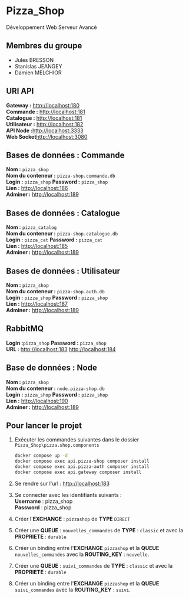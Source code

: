 # Pizza_Shop

Développement Web Serveur Avancé

## Membres du groupe

-   Jules BRESSON
-   Stanislas JEANGEY
-   Damien MELCHIOR

## URl API

**Gateway :** [http://localhost:180](http://localhost:180)  
**Commande :** [http://localhost:181](http://localhost:181)  
**Catalogue :** [http://localhost:181](http://localhost:181)  
**Utilisateur :** [http://localhost:182](http://localhost:182)  
**API Node :**[http://localhost:3333](http://localhost:3333)  
**Web Socket**[http://localhost:3080](http://localhost:3080)


## Bases de données : Commande

**Nom :** `pizza_shop`  
**Nom du conteneur :** `pizza-shop.commande.db`  
**Login :** `pizza_shop` **Password :** `pizza_shop`  
**Lien :** [http://localhost:186](http://localhost:186)  
**Adminer :** [http://localhost:189](http://localhost:189)  

## Bases de données : Catalogue

**Nom :** `pizza_catalog`  
**Nom du conteneur :** `pizza-shop.catalogue.db`  
**Login :** `pizza_cat` **Password :** `pizza_cat`  
**Lien :** [http://localhost:185](http://localhost:185)  
**Adminer :** [http://localhost:189](http://localhost:189)

## Bases de données : Utilisateur

**Nom :** `pizza_shop`  
**Nom du conteneur :** `pizza-shop.auth.db`  
**Login :** `pizza_shop` **Password :** `pizza_shop`  
**Lien :** [http://localhost:187](http://localhost:187)  
**Adminer :** [http://localhost:189](http://localhost:189) 

## RabbitMQ
**Login :**`pizza_shop` **Password :** `pizza_shop`  
**URL :** [http://localhost:183](http://localhost:183) [http://localhost:184](http://localhost:184)

## Base de données : Node
**Nom :** `pizza_shop`  
**Nom du conteneur :** `node.pizza-shop.db`  
**Login :** `pizza_shop` **Password :** `pizza_shop`  
**Lien :** [http://localhost:190](http://localhost:190)  
**Adminer :** [http://localhost:189](http://localhost:189)


## Pour lancer le projet 

1. Exécuter les commandes suivantes dans le dossier `Pizza_Shop\pizza.shop.components`
    ```bash
    docker compose up -d
    docker compose exec api.pizza-shop composer install
    docker compose exec api.pizza-auth composer install
    docker compose exec api.gateway composer install
    ```

2. Se rendre sur l'url : [http://localhost:183](http://localhost:183)

3. Se connecter avec les identifiants suivants :  
   **Username** : pizza_shop  
   **Password** : pizza_shop

4. Créer l'**EXCHANGE** : `pizzashop` de **TYPE** `DIRECT`

5. Créer une **QUEUE** : `nouvelles_commandes` de **TYPE** : `classic` et avec la **PROPRIETE** : `durable`

6. Créer un binding entre l'**EXCHANGE** `pizzashop` et la **QUEUE** `nouvelles_commandes` avec la **ROUTING_KEY** : `nouvelle`.

7. Créer une **QUEUE** : `suivi_commandes` de **TYPE** : `classic` et avec la **PROPRIETE** : `durable`

8. Créer un binding entre l'**EXCHANGE** `pizzashop` et la **QUEUE** `suivi_commandes` avec la **ROUTING_KEY** : `suivi`.
